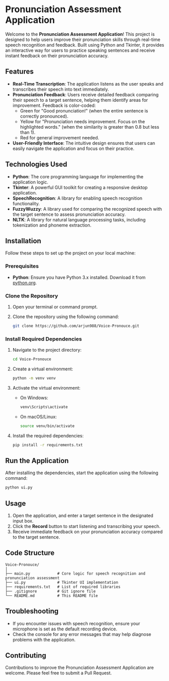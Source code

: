 # Pronunciation Assessment Application

Welcome to the **Pronunciation Assessment Application**! This project is designed to help users improve their pronunciation skills through real-time speech recognition and feedback. Built using Python and Tkinter, it provides an interactive way for users to practice speaking sentences and receive instant feedback on their pronunciation accuracy.

## Features
- **Real-Time Transcription**: The application listens as the user speaks and transcribes their speech into text immediately.
- **Pronunciation Feedback**: Users receive detailed feedback comparing their speech to a target sentence, helping them identify areas for improvement. Feedback is color-coded: 
  - Green for "Good pronunciation!" (when the entire sentence is correctly pronounced).
  - Yellow for "Pronunciation needs improvement. Focus on the highlighted words." (when the similarity is greater than 0.8 but less than 1).
  - Red for general improvement needed.
- **User-Friendly Interface**: The intuitive design ensures that users can easily navigate the application and focus on their practice.

## Technologies Used

- **Python**: The core programming language for implementing the application logic.
- **Tkinter**: A powerful GUI toolkit for creating a responsive desktop application.
- **SpeechRecognition**: A library for enabling speech recognition functionality.
- **FuzzyWuzzy**: A library used for comparing the recognized speech with the target sentence to assess pronunciation accuracy.
- **NLTK**: A library for natural language processing tasks, including tokenization and phoneme extraction.
## Installation

Follow these steps to set up the project on your local machine:

### Prerequisites

- **Python**: Ensure you have Python 3.x installed. Download it from [python.org](https://www.python.org/downloads/).

### Clone the Repository

1. Open your terminal or command prompt.
2. Clone the repository using the following command:

   ```bash
   git clone https://github.com/arjun988/Voice-Pronouce.git
   ```

### Install Required Dependencies

1. Navigate to the project directory:

   ```bash
   cd Voice-Pronouce
   ```

2. Create a virtual environment:

   ```bash
   python -m venv venv
   ```

3. Activate the virtual environment:
   * On Windows:
     ```bash
     venv\Scripts\activate
     ```
   * On macOS/Linux:
     ```bash
     source venv/bin/activate
     ```

4. Install the required dependencies:

   ```bash
   pip install -r requirements.txt
   ```

## Run the Application

After installing the dependencies, start the application using the following command:

```bash
python ui.py
```

## Usage

1. Open the application, and enter a target sentence in the designated input box.
2. Click the **Record** button to start listening and transcribing your speech.
3. Receive immediate feedback on your pronunciation accuracy compared to the target sentence.

## Code Structure

```
Voice-Pronouce/
│
├── main.py            # Core logic for speech recognition and pronunciation assessment
├── ui.py              # Tkinter UI implementation
├── requirements.txt   # List of required libraries
├── .gitignore         # Git ignore file
└── README.md          # This README file
```

## Troubleshooting

* If you encounter issues with speech recognition, ensure your microphone is set as the default recording device.
* Check the console for any error messages that may help diagnose problems with the application.

## Contributing

Contributions to improve the Pronunciation Assessment Application are welcome. Please feel free to submit a Pull Request.


